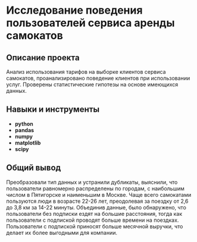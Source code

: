# Исследование поведения пользователей сервиса аренды самокатов
## Описание проекта
Анализ использования тарифов на выборке клиентов сервиса самокатов, проанализировано поведение клиентов при использовании услуг. Проверены статистические гипотезы на основе имеющихся данных.
## Навыки и инструменты
- **python**
- **pandas**
- **numpy**
- **matplotlib**
- **scipy**
## Общий вывод
Преобразовали тип данных и устранили дубликаты, выяснили, что пользователи равномерно распределены по городам, с наибольшим числом в Пятигорске и наименьшим в Москве. Чаще всего самокатами пользуются люди в возрасте 22-26 лет, преодолевая за поездку от 2,6 до 3,8 км за 14-22 минуты. Объединив данные, было обнаружено, что пользователи без подписки ездят на большие расстояния, тогда как пользователи с подпиской проводят больше времени на поездках. Пользователи с подпиской приносят больше месячной выручки, что делает их более выгодными для компании.
